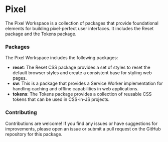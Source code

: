 # Pixel

The Pixel Workspace is a collection of packages that provide foundational elements for building pixel-perfect user interfaces. It includes the Reset package and the Tokens package.

### Packages

The Pixel Workspace includes the following packages:

- **reset**: The Reset CSS package provides a set of styles to reset the default browser styles and create a consistent base for styling web pages.
- **sw**: This is a package that provides a Service Worker implementation for handling caching and offline capabilities in web applications.
- **tokens**: The Tokens package provides a collection of reusable CSS tokens that can be used in CSS-in-JS projects.

### Contributing

Contributions are welcome! If you find any issues or have suggestions for improvements, please open an issue or submit a pull request on the GitHub repository for this package.
